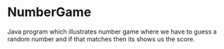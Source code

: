 # NumberGame
Java program which illustrates number game where we have to guess a random number and if that matches then its shows us the score.
